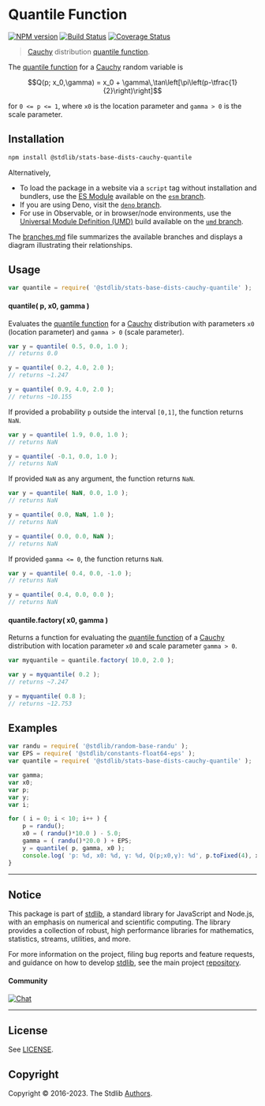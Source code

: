 <!--

@license Apache-2.0

Copyright (c) 2018 The Stdlib Authors.

Licensed under the Apache License, Version 2.0 (the "License");
you may not use this file except in compliance with the License.
You may obtain a copy of the License at

   http://www.apache.org/licenses/LICENSE-2.0

Unless required by applicable law or agreed to in writing, software
distributed under the License is distributed on an "AS IS" BASIS,
WITHOUT WARRANTIES OR CONDITIONS OF ANY KIND, either express or implied.
See the License for the specific language governing permissions and
limitations under the License.

-->

# Quantile Function

[![NPM version][npm-image]][npm-url] [![Build Status][test-image]][test-url] [![Coverage Status][coverage-image]][coverage-url] <!-- [![dependencies][dependencies-image]][dependencies-url] -->

> [Cauchy][cauchy-distribution] distribution [quantile function][quantile-function].

<section class="intro">

The [quantile function][quantile-function] for a [Cauchy][cauchy-distribution] random variable is

<!-- <equation class="equation" label="eq:cauchy_cauchy_quantile_function" align="center" raw="Q(p; x_0,\gamma) = x_0 + \gamma\,\tan\left[\pi\left(p-\tfrac{1}{2}\right)\right]" alt="Quantile function for a Cauchy distribution."> -->

```math
Q(p; x_0,\gamma) = x_0 + \gamma\,\tan\left[\pi\left(p-\tfrac{1}{2}\right)\right]
```

<!-- <div class="equation" align="center" data-raw-text="Q(p; x_0,\gamma) = x_0 + \gamma\,\tan\left[\pi\left(p-\tfrac{1}{2}\right)\right]" data-equation="eq:cauchy_cauchy_quantile_function">
    <img src="https://cdn.jsdelivr.net/gh/stdlib-js/stdlib@591cf9d5c3a0cd3c1ceec961e5c49d73a68374cb/lib/node_modules/@stdlib/stats/base/dists/cauchy/quantile/docs/img/equation_cauchy_cauchy_quantile_function.svg" alt="Quantile function for a Cauchy distribution.">
    <br>
</div> -->

<!-- </equation> -->

for `0 <= p <= 1`, where `x0` is the location parameter and `gamma > 0` is the scale parameter.

</section>

<!-- /.intro -->

<section class="installation">

## Installation

```bash
npm install @stdlib/stats-base-dists-cauchy-quantile
```

Alternatively,

-   To load the package in a website via a `script` tag without installation and bundlers, use the [ES Module][es-module] available on the [`esm` branch][esm-url].
-   If you are using Deno, visit the [`deno` branch][deno-url].
-   For use in Observable, or in browser/node environments, use the [Universal Module Definition (UMD)][umd] build available on the [`umd` branch][umd-url].

The [branches.md][branches-url] file summarizes the available branches and displays a diagram illustrating their relationships.

</section>

<section class="usage">

## Usage

```javascript
var quantile = require( '@stdlib/stats-base-dists-cauchy-quantile' );
```

#### quantile( p, x0, gamma )

Evaluates the [quantile function][quantile-function] for a [Cauchy][cauchy-distribution] distribution with parameters `x0` (location parameter) and `gamma > 0` (scale parameter).

```javascript
var y = quantile( 0.5, 0.0, 1.0 );
// returns 0.0

y = quantile( 0.2, 4.0, 2.0 );
// returns ~1.247

y = quantile( 0.9, 4.0, 2.0 );
// returns ~10.155
```

If provided a probability `p` outside the interval `[0,1]`, the function returns `NaN`.

```javascript
var y = quantile( 1.9, 0.0, 1.0 );
// returns NaN

y = quantile( -0.1, 0.0, 1.0 );
// returns NaN
```

If provided `NaN` as any argument, the function returns `NaN`.

```javascript
var y = quantile( NaN, 0.0, 1.0 );
// returns NaN

y = quantile( 0.0, NaN, 1.0 );
// returns NaN

y = quantile( 0.0, 0.0, NaN );
// returns NaN
```

If provided `gamma <= 0`, the function returns `NaN`.

```javascript
var y = quantile( 0.4, 0.0, -1.0 );
// returns NaN

y = quantile( 0.4, 0.0, 0.0 );
// returns NaN
```

#### quantile.factory( x0, gamma )

Returns a function for evaluating the [quantile function][quantile-function] of a [Cauchy][cauchy-distribution] distribution with location parameter `x0` and scale parameter `gamma > 0`.

```javascript
var myquantile = quantile.factory( 10.0, 2.0 );

var y = myquantile( 0.2 );
// returns ~7.247

y = myquantile( 0.8 );
// returns ~12.753
```

</section>

<!-- /.usage -->

<section class="examples">

## Examples

<!-- eslint no-undef: "error" -->

```javascript
var randu = require( '@stdlib/random-base-randu' );
var EPS = require( '@stdlib/constants-float64-eps' );
var quantile = require( '@stdlib/stats-base-dists-cauchy-quantile' );

var gamma;
var x0;
var p;
var y;
var i;

for ( i = 0; i < 10; i++ ) {
    p = randu();
    x0 = ( randu()*10.0 ) - 5.0;
    gamma = ( randu()*20.0 ) + EPS;
    y = quantile( p, gamma, x0 );
    console.log( 'p: %d, x0: %d, γ: %d, Q(p;x0,γ): %d', p.toFixed(4), x0.toFixed(4), gamma.toFixed(4), y.toFixed(4) );
}
```

</section>

<!-- /.examples -->

<!-- Section for related `stdlib` packages. Do not manually edit this section, as it is automatically populated. -->

<section class="related">

</section>

<!-- /.related -->

<!-- Section for all links. Make sure to keep an empty line after the `section` element and another before the `/section` close. -->


<section class="main-repo" >

* * *

## Notice

This package is part of [stdlib][stdlib], a standard library for JavaScript and Node.js, with an emphasis on numerical and scientific computing. The library provides a collection of robust, high performance libraries for mathematics, statistics, streams, utilities, and more.

For more information on the project, filing bug reports and feature requests, and guidance on how to develop [stdlib][stdlib], see the main project [repository][stdlib].

#### Community

[![Chat][chat-image]][chat-url]

---

## License

See [LICENSE][stdlib-license].


## Copyright

Copyright &copy; 2016-2023. The Stdlib [Authors][stdlib-authors].

</section>

<!-- /.stdlib -->

<!-- Section for all links. Make sure to keep an empty line after the `section` element and another before the `/section` close. -->

<section class="links">

[npm-image]: http://img.shields.io/npm/v/@stdlib/stats-base-dists-cauchy-quantile.svg
[npm-url]: https://npmjs.org/package/@stdlib/stats-base-dists-cauchy-quantile

[test-image]: https://github.com/stdlib-js/stats-base-dists-cauchy-quantile/actions/workflows/test.yml/badge.svg?branch=main
[test-url]: https://github.com/stdlib-js/stats-base-dists-cauchy-quantile/actions/workflows/test.yml?query=branch:main

[coverage-image]: https://img.shields.io/codecov/c/github/stdlib-js/stats-base-dists-cauchy-quantile/main.svg
[coverage-url]: https://codecov.io/github/stdlib-js/stats-base-dists-cauchy-quantile?branch=main

<!--

[dependencies-image]: https://img.shields.io/david/stdlib-js/stats-base-dists-cauchy-quantile.svg
[dependencies-url]: https://david-dm.org/stdlib-js/stats-base-dists-cauchy-quantile/main

-->

[chat-image]: https://img.shields.io/gitter/room/stdlib-js/stdlib.svg
[chat-url]: https://app.gitter.im/#/room/#stdlib-js_stdlib:gitter.im

[stdlib]: https://github.com/stdlib-js/stdlib

[stdlib-authors]: https://github.com/stdlib-js/stdlib/graphs/contributors

[umd]: https://github.com/umdjs/umd
[es-module]: https://developer.mozilla.org/en-US/docs/Web/JavaScript/Guide/Modules

[deno-url]: https://github.com/stdlib-js/stats-base-dists-cauchy-quantile/tree/deno
[umd-url]: https://github.com/stdlib-js/stats-base-dists-cauchy-quantile/tree/umd
[esm-url]: https://github.com/stdlib-js/stats-base-dists-cauchy-quantile/tree/esm
[branches-url]: https://github.com/stdlib-js/stats-base-dists-cauchy-quantile/blob/main/branches.md

[stdlib-license]: https://raw.githubusercontent.com/stdlib-js/stats-base-dists-cauchy-quantile/main/LICENSE

[quantile-function]: https://en.wikipedia.org/wiki/Quantile_function

[cauchy-distribution]: https://en.wikipedia.org/wiki/Cauchy_distribution

</section>

<!-- /.links -->
